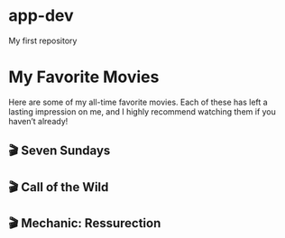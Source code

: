 # app-dev
My first repository

 # My Favorite Movies

Here are some of my all-time favorite movies. Each of these has left a lasting impression on me, and I highly recommend watching them if you haven’t already!

## 🎬 Seven Sundays
## 🎬 Call of the Wild 
## 🎬 Mechanic: Ressurection
